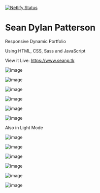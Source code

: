 [![Netlify Status](https://api.netlify.com/api/v1/badges/95f58bd1-48b5-4372-9cff-34a38246e799/deploy-status)](https://app.netlify.com/sites/seanp/deploys)

# Sean Dylan Patterson
Responsive Dynamic Portfolio

Using HTML, CSS, Sass and JavaScript

View it Live: https://www.seanp.tk

![image](https://user-images.githubusercontent.com/74496368/189855866-e6168fd9-65ea-473f-a838-b898e444a77a.png)

![image](https://user-images.githubusercontent.com/74496368/189873610-9653c9b5-5698-44d8-993d-ef8ab640fbf1.png)

![image](https://user-images.githubusercontent.com/74496368/189872273-abc3dd32-8c50-47c2-b42c-e3f9c8215286.png)

![image](https://user-images.githubusercontent.com/74496368/189872407-9bb77657-4ee0-45dd-8a74-863f12558ab3.png)

![image](https://user-images.githubusercontent.com/74496368/189872541-ee648548-eb9a-4927-b6d1-690f615fd8de.png)

![image](https://user-images.githubusercontent.com/74496368/189872625-ecd932cc-1722-42b6-92c8-52e9b5d6adf7.png)

Also in Light Mode

![image](https://user-images.githubusercontent.com/74496368/189872866-d0a9c220-d535-48a6-af4b-99401b4200ef.png)

![image](https://user-images.githubusercontent.com/74496368/189873710-25f888d9-19bb-48bb-9dc0-86989cf4ab31.png)

![image](https://user-images.githubusercontent.com/74496368/189873059-9a3a53aa-94cb-43b6-a3f0-fc78a5eba1a4.png)

![image](https://user-images.githubusercontent.com/74496368/189873200-8e9c7065-03ba-4060-a14a-460c3f6000dd.png)

![image](https://user-images.githubusercontent.com/74496368/189873314-92544129-a2d5-4e4b-8e47-b581d256520f.png)

![image](https://user-images.githubusercontent.com/74496368/189873385-06fcc9ef-04e2-4335-969a-6f1fab5ce44f.png)
